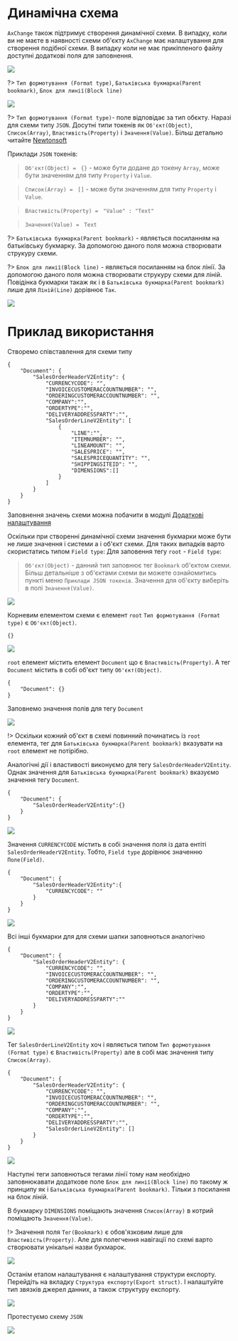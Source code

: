 # Динамічна схема

`AxChange` також підтримує створення динамічної схеми. В випадку, коли ви не маєте в наявності схеми об'єкту `AxChange` має налаштування для створення подібної схеми.
В випадку коли не має прикіпленого файлу доступні додаткові поля для заповнення. 

![](../_media/mapping_export_dynamics_no_attachment.png)

?> `Тип формотування (Format type)`, `Батьківська букмарка(Parent bookmark)`, `Блок для линії(Block line)`

![](../_media/mapping_export_dynamics_fields.png)

?> `Тип формотування (Format type)`- поле відповідає за тип обєкту. Наразі для схеми типу `JSON`. Досутні типи токенів як `Об'єкт(Object)`, `Список(Array)`, `Властивість(Property)` і `Значення(Value)`. Більш детально читайте [Newtonsoft](https://www.newtonsoft.com/json/help/html/N_Newtonsoft_Json_Linq.htm)

Приклади `JSON` токенів:
> `Об'єкт(Object) = ` ``` {} ``` - може бути додане до токену `Array`, може бути значенням для типу `Property` і `Value`.

> `Список(Array) = ` ``` [] ``` - може бути значенням для типу `Property` і `Value`.

> `Властивість(Property) = ` ``` "Value" : "Text" ```

> `Значення(Value) = ` ``` Text ```


?> `Батьківська букмарка(Parent bookmark)` - являється посиланням на батьківську букмарку. За допомогою даного поля можна створювати струкуру схеми. 

?> `Блок для линії(Block line)` - являється посиланням на блок лінії. За допомогою даного поля можна створювати струкуру схеми для ліній. Повідінка букмарки такаж як і в `Батьківська букмарка(Parent bookmark)` лише для `Ліній(Line)` дорівнює `Так`.

![](../_media/mapping_export_dynamics_lookup.png)

# Приклад використання

Створемо співставлення для схеми типу 

```text
{
    "Document": {
        "SalesOrderHeaderV2Entity": {
            "CURRENCYCODE": "",
            "INVOICECUSTOMERACCOUNTNUMBER": "",
            "ORDERINGCUSTOMERACCOUNTNUMBER": "",
            "COMPANY":"",
            "ORDERTYPE":"",
            "DELIVERYADDRESSPARTY":"",
            "SalesOrderLineV2Entity": [
                {
                    "LINE":"",
                    "ITEMNUMBER": "",
                    "LINEAMOUNT": "",
                    "SALESPRICE": "",
                    "SALESPRICEQUANTITY": "",
                    "SHIPPINGSITEID": "",
                    "DIMENSIONS":[]                    
                }
            ]
        }
    }
}
```
Заповнення значень схеми можна побачити в модулі [Додаткові налаштування](/ua/mapping_export_basic_add.md)

Оскільки при створенні динамічної схеми значення букмарки може бути не лише значення і системи а і об'єкт схеми. Для таких випадків варто скористатись типом `Field type`:
Для заповення тегу `root` -  `Field type`:

> `Об'єкт(Object)` - данний тип заповнює тег `Bookmark` об'єктом схеми. Більш детальніше з об'єктами схеми ви можете ознайомитись пункті меню `Приклади JSON токенів`.
Значення для об'єкту виберіть в полі `Значення(Value)`.

![](../_media/mapping_export_dynamics_ValueObjects.png)

Корневим елементом схеми є елемент `root` `Тип формотування (Format type)` є `Об'єкт(Object)`. 

```text
{}
```

![](../_media/mapping_export_dynamics_root.png)

`root` елемент містить елемент `Document` що є `Властивість(Property)`. А тег `Document` містить в собі об'єкт типу `Об'єкт(Object)`.

```text
{
    "Document": {}
}
```

Заповнемо значення полів для тегу `Document`

![](../_media/mapping_export_dynamics_Document.png)

!> Оскільки кожний об'єкт в схемі повинний починатись із `root` елемента, тег для `Батьківська букмарка(Parent bookmark)` вказувати на `root` елемент не потірібно.

Аналогічні дії і властивості виконуємо для тегу `SalesOrderHeaderV2Entity`. Однак значення для `Батьківська букмарка(Parent bookmark)` вказуємо значення тегу `Document`.


```text
{
    "Document": {
        "SalesOrderHeaderV2Entity":{}
    }
}
```

![](../_media/mapping_export_dynamics_SalesOrderHeaderV2Entity.png)

Значення `CURRENCYCODE` містить в собі значення поля із дата ентіті `SalesOrderHeaderV2Entity`. Тобто, `Field type` дорівнює значенню `Поле(Field)`.

```text
{
    "Document": {
        "SalesOrderHeaderV2Entity":{
            "CURRENCYCODE": ""
        }
    }
}
```

![](../_media/mapping_export_dynamics_CURRENCYCODE.png)

Всі інші букмарки для для схеми шапки заповнються аналогічно

```text
{
    "Document": {
        "SalesOrderHeaderV2Entity": {
            "CURRENCYCODE": "",
            "INVOICECUSTOMERACCOUNTNUMBER": "",
            "ORDERINGCUSTOMERACCOUNTNUMBER": "",
            "COMPANY":"",
            "ORDERTYPE":"",
            "DELIVERYADDRESSPARTY":""
        }
    }
}
```

![](../_media/mapping_export_dynamics_DELIVERYADDRESSPARTY.png)

Тег `SalesOrderLineV2Entity` хоч і являється типом `Тип формотування (Format type)` є `Властивість(Property)` але в собі має значення типу `Список(Array)`.

```text
{
    "Document": {
        "SalesOrderHeaderV2Entity": {
            "CURRENCYCODE": "",
            "INVOICECUSTOMERACCOUNTNUMBER": "",
            "ORDERINGCUSTOMERACCOUNTNUMBER": "",
            "COMPANY":"",
            "ORDERTYPE":"",
            "DELIVERYADDRESSPARTY":"",
            "SalesOrderLineV2Entity": []
        }
    }
}
```
![](../_media/mapping_export_dynamics_SalesOrderLineV2Entity.png)

Наступні теги заповнються тегами лінії тому нам необхідно заповнюкавати додаткове поле `Блок для линії(Block line)` по такому ж принципу як і `Батьківська букмарка(Parent bookmark)`. Тільки з посилання на блок ліній. 

В букмарку `DIMENSIONS` поміщають значення `Список(Array)` в котрий поміщають `Значення(Value)`. 

!> Значення поля `Тег(Bookmark)` є обов'язковим лише для `Властивість(Property)`. Але для полегчення навігації по схемі варто створювати унікальні назви букмарок.

![](../_media/mapping_export_dynamics_filled_shema.png)

Останім етапом налаштування є налаштування структури експорту. Перейдіть на вкладку `Структура експорту(Export struct)`. І налаштуйте тип звязків джерел данних, а також структуру експорту.

![](../_media/mapping_export_add_salesOrder_structs.png) 

Протестуємо схему `JSON`

![](../_media/mapping_export_dynamics_validate.png)